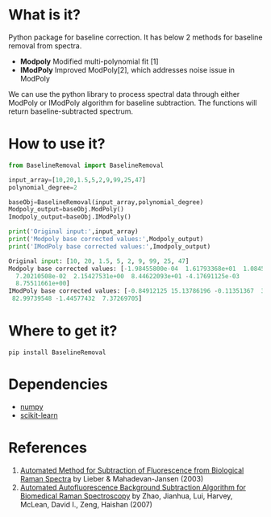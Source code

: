 # What is it?
Python package for baseline correction. It has below 2 methods for baseline removal from spectra.
  - **Modpoly** Modified multi-polynomial fit [1] 
  - **IModPoly** Improved ModPoly[2], which addresses noise issue in ModPoly

We can use the python library to process spectral data through either ModPoly or IModPoly algorithm for baseline subtraction. The functions will return baseline-subtracted spectrum.

# How to use it?
```python
from BaselineRemoval import BaselineRemoval

input_array=[10,20,1.5,5,2,9,99,25,47]
polynomial_degree=2

baseObj=BaselineRemoval(input_array,polynomial_degree)
Modpoly_output=baseObj.ModPoly()
Imodpoly_output=baseObj.IModPoly()

print('Original input:',input_array)
print('Modpoly base corrected values:',Modpoly_output)
print('IModPoly base corrected values:',Imodpoly_output)

Original input: [10, 20, 1.5, 5, 2, 9, 99, 25, 47]
Modpoly base corrected values: [-1.98455800e-04  1.61793368e+01  1.08455179e+00  5.21544654e+00
  7.20210508e-02  2.15427531e+00  8.44622093e+01 -4.17691125e-03
  8.75511661e+00]
IModPoly base corrected values: [-0.84912125 15.13786196 -0.11351367  3.89675187 -1.33134142  0.70220645
 82.99739548 -1.44577432  7.37269705]

```
# Where to get it?
`pip install BaselineRemoval`

# Dependencies
 - [numpy](https://www.numpy.org/])
 - [scikit-learn](https://scikit-learn.org/)

# References
1. [Automated Method for Subtraction of Fluorescence from Biological Raman Spectra](https://www.researchgate.net/publication/8974238_Automated_Method_for_Subtraction_of_Fluorescence_from_Biological_Raman_Spectra) by Lieber & Mahadevan-Jansen (2003)
2. [Automated Autofluorescence Background Subtraction Algorithm for Biomedical Raman Spectroscopy](https://www.researchgate.net/publication/5818031_Automated_Autofluorescence_Background_Subtraction_Algorithm_for_Biomedical_Raman_Spectroscopy) by Zhao, Jianhua, Lui, Harvey, McLean, David I., Zeng, Haishan (2007)